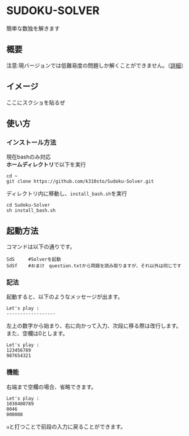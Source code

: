 # SUDOKU-SOLVER
簡単な数独を解きます

## 概要
注意:現バージョンでは低難易度の問題しか解くことができません。（[詳細](./README.md##複数手順の解法について)）<br>

## イメージ
ここにスクショを貼るぜ

## 使い方
### インストール方法
現在bashのみ対応<br>
**ホームディレクトリ**で以下を実行<br>
```
cd ~
git clone https://github.com/k310sto/Sudoku-Solver.git
```
ディレクトリ内に移動し、`install_bash.sh`を実行<br>
```
cd Sudoku-Solver
sh install_bash.sh
```
## 起動方法
コマンドは以下の通りです。
```
SdS     #Solverを起動
SdSf    #おまけ　question.txtから問題を読み取りますが、それ以外は同じです
```
### 記法
起動すると、以下のようなメッセージが出ます。<br>
```
Let's play :
------------------
```
左上の数字から始まり、右に向かって入力、次段に移る際は改行します。<br>また、空欄は0とします。
```
Let's play :
123456789
987654321
```
### 機能
右端まで空欄の場合、省略できます。<br>
```
Let's play :
1030400789
0046
000008
```
`u`と打つことで前段の入力に戻ることができます。<br>
